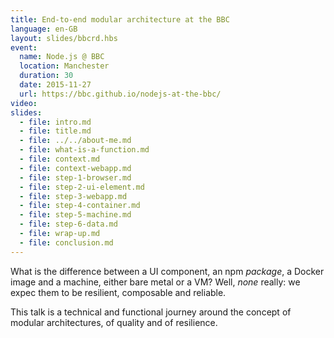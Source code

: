 ```yaml
---
title: End-to-end modular architecture at the BBC
language: en-GB
layout: slides/bbcrd.hbs
event:
  name: Node.js @ BBC
  location: Manchester
  duration: 30
  date: 2015-11-27
  url: https://bbc.github.io/nodejs-at-the-bbc/
video:
slides:
  - file: intro.md
  - file: title.md
  - file: ../../about-me.md
  - file: what-is-a-function.md
  - file: context.md
  - file: context-webapp.md
  - file: step-1-browser.md
  - file: step-2-ui-element.md
  - file: step-3-webapp.md
  - file: step-4-container.md
  - file: step-5-machine.md
  - file: step-6-data.md
  - file: wrap-up.md
  - file: conclusion.md
---
```


What is the difference between a UI component, an npm *package*, a Docker image and a machine, either bare metal or a VM? Well, *none* really: we expec them to be resilient, composable and reliable.

This talk is a technical and functional journey around the concept of modular architectures, of quality and of resilience.

